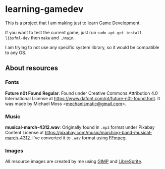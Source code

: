 # learning-gamedev

This is a project that I am making just to learn Game Development.

If you want to test the current game, just run `sudo apt-get install libsfml-dev` then `make` and `./main`.

I am trying to not use any specific system library, so it would be compatible to any OS.

## About resources

### Fonts

**Future n0t Found Regular**: Found under Creative Commons Attribution 4.0 International License at https://www.dafont.com/pt/future-n0t-found.font. It was made by Michael Moss \<[mechanismatic@gmail.com](mailto:mechanismatic@gmail.com)\>.

### Music
**musical-march-4312.wav**: Originally found in `.mp3` format under Pixabay Content License at https://pixabay.com/music/marching-band-musical-march-4312. I've converted it to `.wav` format using [FFmpeg](https://www.ffmpeg.org/).

### Images

All resource images are created by me using [GIMP](https://www.gimp.org/) and [LibreSprite](https://libresprite.github.io).
